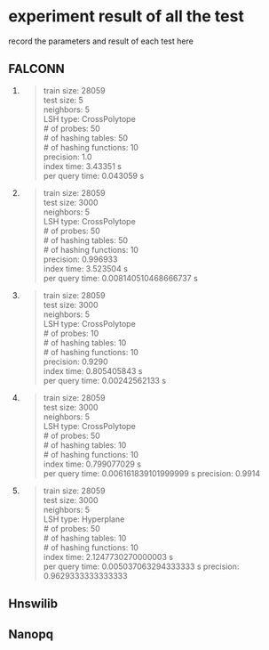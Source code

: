 # experiment result of all the test

record the parameters and result of each test here

## FALCONN

1. > train size: 28059  
    test size: 5  
    neighbors: 5  
    LSH type: CrossPolytope  
    \# of probes: 50  
    \# of hashing tables: 50  
    \# of hashing functions: 10  
    precision: 1.0  
    index time: 3.43351 s  
    per query time: 0.043059 s

2. > train size: 28059  
    test size: 3000  
    neighbors: 5  
    LSH type: CrossPolytope  
    \# of probes: 50  
    \# of hashing tables: 50  
    \# of hashing functions: 10  
    precision: 0.996933  
    index time: 3.523504 s  
    per query time: 0.008140510468666737 s

3. > train size: 28059  
    test size: 3000  
    neighbors: 5  
    LSH type: CrossPolytope  
    \# of probes: 10  
    \# of hashing tables: 10  
    \# of hashing functions: 10  
    precision: 0.9290  
    index time: 0.805405843 s  
    per query time: 0.00242562133 s

4. > train size: 28059  
    test size: 3000  
    neighbors: 5  
    LSH type: CrossPolytope  
    \# of probes: 50  
    \# of hashing tables: 10  
    \# of hashing functions: 10  
    index time: 0.799077029 s  
    per query time: 0.006161839101999999 s
    precision: 0.9914  

5. > train size: 28059  
    test size: 3000  
    neighbors: 5  
    LSH type: Hyperplane  
    \# of probes: 50  
    \# of hashing tables: 10  
    \# of hashing functions: 10  
    index time: 2.1247730270000003 s  
    per query time: 0.005037063294333333 s
    precision: 0.9629333333333333  

## Hnswilib

## Nanopq
